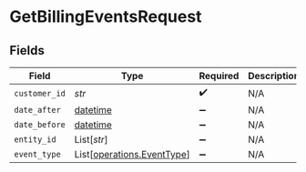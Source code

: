 # GetBillingEventsRequest


## Fields

| Field                                                                        | Type                                                                         | Required                                                                     | Description                                                                  |
| ---------------------------------------------------------------------------- | ---------------------------------------------------------------------------- | ---------------------------------------------------------------------------- | ---------------------------------------------------------------------------- |
| `customer_id`                                                                | *str*                                                                        | :heavy_check_mark:                                                           | N/A                                                                          |
| `date_after`                                                                 | [datetime](https://docs.python.org/3/library/datetime.html#datetime-objects) | :heavy_minus_sign:                                                           | N/A                                                                          |
| `date_before`                                                                | [datetime](https://docs.python.org/3/library/datetime.html#datetime-objects) | :heavy_minus_sign:                                                           | N/A                                                                          |
| `entity_id`                                                                  | List[*str*]                                                                  | :heavy_minus_sign:                                                           | N/A                                                                          |
| `event_type`                                                                 | List[[operations.EventType](../../models/operations/eventtype.md)]           | :heavy_minus_sign:                                                           | N/A                                                                          |
